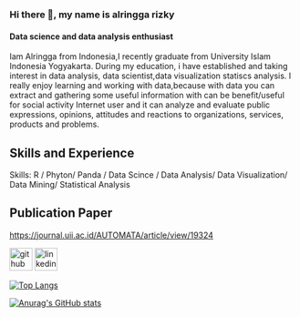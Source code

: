 ### Hi there 👋, my name is alringga rizky 
#### Data science and data analysis enthusiast
Iam Alringga from Indonesia,I recently graduate from University Islam Indonesia Yogyakarta. During my education, i have established and taking interest in data analysis, data scientist,data visualization statiscs analysis. I really enjoy learning and working with data,because with data you can extract and gathering some useful information with can be benefit/useful for social activity Internet user and it can analyze and evaluate public expressions, opinions, attitudes and reactions to organizations, services, products and problems.

## Skills and Experience 
Skills: R / Phyton/ Panda / Data Scince / Data Analysis/ Data Visualization/ Data Mining/ Statistical Analysis

## Publication Paper
https://journal.uii.ac.id/AUTOMATA/article/view/19324

[<img src='https://cdn.jsdelivr.net/npm/simple-icons@3.0.1/icons/github.svg' alt='github' height='40'>](https://github.com/ringga12)  [<img src='https://cdn.jsdelivr.net/npm/simple-icons@3.0.1/icons/linkedin.svg' alt='linkedin' height='40'>](https://www.linkedin.com/in/https://www.linkedin.com/in/al-ringga-004b0b193//)  

[![Top Langs](https://github-readme-stats.vercel.app/api/top-langs/?username=ringga12&layout=compact&show_icons=true)](https://github.com/anuraghazra/github-readme-stats)

[![Anurag's GitHub stats](https://github-readme-stats.vercel.app/api?username=ringga12)](https://github.com/anuraghazra/github-readme-stats)
